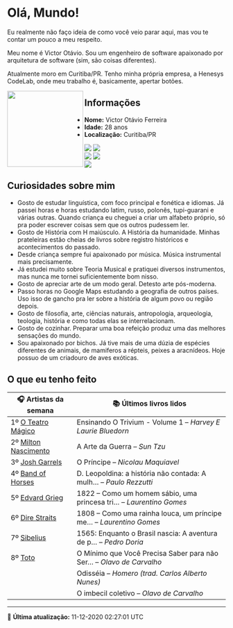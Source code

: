 # Olá, Mundo!

Eu realmente não faço ideia de como você veio parar aqui, mas vou te contar um pouco a meu respeito.

Meu nome é Victor Otávio. Sou um engenheiro de software apaixonado por arquitetura de software (sim, são coisas diferentes).

Atualmente moro em Curitiba/PR. Tenho minha própria empresa, a Henesys CodeLab, onde meu trabalho é, basicamente, apertar botões.

<img align="left" src="https://github.com/vctrtvfrrr/vctrtvfrrr/raw/master/octocat.png" alt="" width="175" />

## Informações

- **Nome:** Victor Otávio Ferreira
- **Idade:** 28 anos
- **Localização:** Curitiba/PR

[![](https://img.shields.io/badge/LinkedIn-victorotavio-blue)](https://www.linkedin.com/in/victorotavio/) [![](https://img.shields.io/badge/Twitter-@vctrtvfrrr-blue)](https://twitter.com/vctrtvfrrr)  
[![](https://img.shields.io/badge/GitHub-vctrtvfrrr-24292e)](https://github.com/vctrtvfrrr) [![](https://img.shields.io/badge/GitLab-vctrtvfrrr-ec5d16)](https://gitlab.com/vctrtvfrrr)  
[![](https://img.shields.io/badge/Email-victor@otavioferreira.com.br-red)](mailto:victor@otavioferreira.com.br)  

## Curiosidades sobre mim

-   Gosto de estudar linguística, com foco principal e fonética e idiomas. Já passei horas e horas estudando latim, russo, polonês, tupi-guarani e várias outras. Quando criança eu cheguei a criar um alfabeto próprio, só pra poder escrever coisas sem que os outros pudessem ler.
-   Gosto de História com H maiúsculo. A História da humanidade. Minhas prateleiras estão cheias de livros sobre registro históricos e acontecimentos do passado.
-   Desde criança sempre fui apaixonado por música. Música instrumental mais precisamente.
-   Já estudei muito sobre Teoria Musical e pratiquei diversos instrumentos, mas nunca me tornei suficientemente bom nisso.
-   Gosto de apreciar arte de um modo geral. Detesto arte pós-moderna.
-   Passo horas no Google Maps estudando a geografia de outros países. Uso isso de gancho pra ler sobre a história de algum povo ou região depois.
-   Gosto de filosofia, arte, ciências naturais, antropologia, arqueologia, teologia, história e como todas elas se interrelacionam.
-   Gosto de cozinhar. Preparar uma boa refeição produz uma das melhores sensações do mundo.
-   Sou apaixonado por bichos. Já tive mais de uma dúzia de espécies diferentes de animais, de mamiferos a répteis, peixes a aracnídeos. Hoje possuo de um criadouro de aves exóticas.


## O que eu tenho feito

|                        🎧 Artistas da semana                         |                      📚 Últimos livros lidos                      |
|----------------------------------------------------------------------|-------------------------------------------------------------------|
| 1º [O Teatro Mágico](https://www.last.fm/music/O+Teatro+M%C3%A1gico) | Ensinando O Trivium - Volume 1	–	_Harvey E Laurie Bluedorn_         |
| 2º [Milton Nascimento](https://www.last.fm/music/Milton+Nascimento)  | A Arte da Guerra	–	_Sun Tzu_                                        |
| 3º [Josh Garrels](https://www.last.fm/music/Josh+Garrels)            | O Príncipe	–	_Nicolau Maquiavel_                                    |
| 4º [Band of Horses](https://www.last.fm/music/Band+of+Horses)        | D. Leopoldina: a história não contada: A mulh…	–	_Paulo Rezzutti_   |
| 5º [Edvard Grieg](https://www.last.fm/music/Edvard+Grieg)            | 1822 – Como um homem sábio, uma princesa tri…	–	_Laurentino Gomes_  |
| 6º [Dire Straits](https://www.last.fm/music/Dire+Straits)            | 1808 – Como uma rainha louca, um príncipe me…	–	_Laurentino Gomes_  |
| 7º [Sibelius](https://www.last.fm/music/Sibelius)                    | 1565: Enquanto o Brasil nascia: A aventura de p…	–	_Pedro Doria_    |
| 8º [Toto](https://www.last.fm/music/Toto)                            | O Mínimo que Você Precisa Saber para não Ser…	–	_Olavo de Carvalho_ |
|                                                                      | Odisséia	–	_Homero (trad. Carlos Alberto Nunes)_                    |
|                                                                      | O imbecil coletivo	–	_Olavo de Carvalho_                            |


---

🚀 **Última atualização:** 11-12-2020 02:27:01 UTC